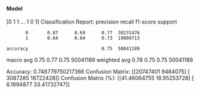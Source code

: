 #### Model
[0 1 1 ... 1 0 1]
Classification Report:
              precision    recall  f1-score   support

           0       0.87      0.69      0.77  30231476
           1       0.64      0.84      0.73  19809713

    accuracy                           0.75  50041189
   macro avg       0.75      0.77      0.75  50041189
weighted avg       0.78      0.75      0.75  50041189

Accuracy: 0.748779750217366
Confusion Matrix:
[[20747401  9484075]
 [ 3087285 16722428]]
Confusion Matrix (%):
[[41.46064755 18.95253728]
 [ 6.1694877  33.41732747]]
